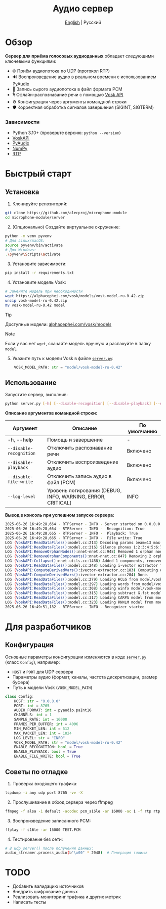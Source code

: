<div align="center">

# Аудио сервер
[English](./README.md) | Русский
</div>

# Обзор

**Сервер для приёма голосовых аудиоданных** обладает следующими ключевыми функциями:
- 🌐 Приём аудиопотока по UDP (протокол RTP)
- 🔊 Воспроизведение аудио в реальном времени с использованием PyAudio
- 💾 Запись сырого аудиопотока в файл формата PCM
- 🎙️ Офлайн-распознавание речи с помощью [Vosk API](https://github.com/alphacep/vosk-api)
- ⚙️ Конфигурация через аргументы командной строки
- 🛡️ Корректная обработка сигналов завершения (SIGINT, SIGTERM)

### Зависимости
- Python 3.10+ (проверьте версию: `python --version`)
- [VoskAPI](https://alphacephei.com/vosk/) 
- [PyAudio](https://people.csail.mit.edu/hubert/pyaudio/)
- [NumPy](https://numpy.org)
- [RTP](https://github.com/bbc/rd-apmm-python-lib-rtp)
# Быстрый старт
## Установка

1. Клонируйте репозиторий:
```bash
git clone https://github.com/alecproj/microphone-module
cd microphone-module/server
```
2. (Опционально) Создайте виртуальное окружение:
```bash
python -m venv pyvenv
# Для Linux/macOS:
source pyvenv/bin/activate
# Для Windows:
.\pyvenv\Scripts\activate
```
3. Установите зависимости:
```bash
pip install -r requirements.txt
```
4. Установите модель Vosk:
```bash
# Замените модель при необходимости
wget https://alphacephei.com/vosk/models/vosk-model-ru-0.42.zip
unzip vosk-model-ru-0.42.zip
mv vosk-model-ru-0.42 model
```
> [!TIP] 
> Доступные модели: [alphacephei.com/vosk/models](https://alphacephei.com/vosk/models)

> [!NOTE]
> Если у вас нет `wget`, скачайте модель вручную и распакуйте в папку `model`.

5. Укажите путь к модели Vosk в файле [`server.py`](./server.py):
```python
    VOSK_MODEL_PATH: str = "model/vosk-model-ru-0.42"
```
## Использование

Запустите сервер, выполнив:
```bash
python server.py [-h] [--disable-recognition] [--disable-playback] [--disable-file-write] [--log-level {DEBUG,INFO,WARNING,ERROR,CRITICAL}]
```
**Описание аргументов командной строки:**

| Аргумент                | Описание                                                    | По умолчанию |
| ----------------------- | ----------------------------------------------------------- | ------------ |
| -h, --help              | Помощь и завершение                                         | -            |
| `--disable-recognition` | Отключить распознавание речи                                | Включено     |
| `--disable-playback`    | Отключить воспроизведение аудио                             | Включено     |
| `--disable-file-write`  | Отключить запись аудио в файл (PCM)                         | Включено     |
| `--log-level`           | Уровень логирования (DEBUG, INFO, WARNING, ERROR, CRITICAL) | INFO         |

**Вывод в консоль при успешном запуске сервера:**
```sh
2025-06-26 16:49:28,664 - RTPServer - INFO - Server started on 0.0.0.0:8765 with settings:
2025-06-26 16:49:28,664 - RTPServer - INFO -  Recognition: True
2025-06-26 16:49:28,665 - RTPServer - INFO -  Playback: True
2025-06-26 16:49:28,665 - RTPServer - INFO -  File write: True
LOG (VoskAPI:ReadDataFiles():model.cc:213) Decoding params beam=13 max-active=7000 lattice-beam=6
LOG (VoskAPI:ReadDataFiles():model.cc:216) Silence phones 1:2:3:4:5:6:7:8:9:10
LOG (VoskAPI:RemoveOrphanNodes():nnet-nnet.cc:948) Removed 1 orphan nodes.
LOG (VoskAPI:RemoveOrphanComponents():nnet-nnet.cc:847) Removing 2 orphan components.
LOG (VoskAPI:Collapse():nnet-utils.cc:1488) Added 1 components, removed 2
LOG (VoskAPI:ReadDataFiles():model.cc:248) Loading i-vector extractor from model/vosk-model-ru-0.42/ivector/final.ie
LOG (VoskAPI:ComputeDerivedVars():ivector-extractor.cc:183) Computing derived variables for iVector extractor
LOG (VoskAPI:ComputeDerivedVars():ivector-extractor.cc:204) Done.
LOG (VoskAPI:ReadDataFiles():model.cc:279) Loading HCLG from model/vosk-model-ru-0.42/graph/HCLG.fst
LOG (VoskAPI:ReadDataFiles():model.cc:297) Loading words from model/vosk-model-ru-0.42/graph/words.txt
LOG (VoskAPI:ReadDataFiles():model.cc:308) Loading winfo model/vosk-model-ru-0.42/graph/phones/word_boundary.int
LOG (VoskAPI:ReadDataFiles():model.cc:315) Loading subtract G.fst model from model/vosk-model-ru-0.42/rescore/G.fst
LOG (VoskAPI:ReadDataFiles():model.cc:317) Loading CARPA model from model/vosk-model-ru-0.42/rescore/G.carpa
LOG (VoskAPI:ReadDataFiles():model.cc:323) Loading RNNLM model from model/vosk-model-ru-0.42/rnnlm/final.raw
2025-06-26 16:49:51,182 - RTPServer - INFO - Recognizer started
```
# Для разработчиков

## Конфигурация

 Основные параметры конфигурации изменяются в коде [`server.py`](./server.py) (класс `Config`), например:
- `HOST` и `PORT` для UDP сервера
- Параметры аудио (формат, каналы, частота дискретизации, размер буфера)
- Путь к модели Vosk (`VOSK_MODEL_PATH`)

```python
class Config:
    HOST: str = "0.0.0.0"
    PORT: int = 8765
    AUDIO_FORMAT: int = pyaudio.paInt16
    CHANNELS: int = 1
    SAMPLE_RATE: int = 16000
    FRAMES_PER_BUFFER: int = 4096 
    MIN_PACKET_LEN: int = 512
    MAX_PACKET_LEN: int = 1024
    LOG_LEVEL: str = "INFO"
    VOSK_MODEL_PATH: str = "model/vosk-model-ru-0.42"
    ENABLE_RECOGNITION: bool = True
    ENABLE_PLAYBACK: bool = True
    ENABLE_FILE_WRITE: bool = True

```
## Советы по отладке

1. Проверка входящего трафика:
```sh
tcpdump -i any udp port 8765 -vv -X
```
2. Прослушивание в обход сервера через ffmpeg
```sh
ffmpeg -f alsa -i default -acodec pcm_s16le -ar 16000 -ac 1 -f rtp rtp://127.0.0.1:8765
```
3. Воспроизведение записанного PCM:
```sh
ffplay -f s16le -ar 16000 TEST.PCM
```
4. Тестирование без сети:
```sh
# В udp_server() после получения данных:
audio_streamer.process_audio(b"\x00" * 2048)  # Генерация тишины
```
# TODO

-  Добавить валидацию источников
-  Внедрить шифрование данных
-  Реализовать мониторинг трафика и других метрик
-  Написать тесты
